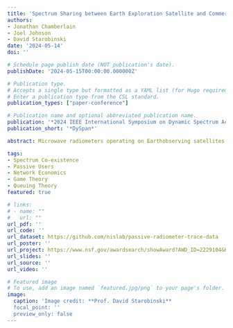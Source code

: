```yaml
---
title: 'Spectrum Sharing between Earth Exploration Satellite and Commercial Services: An Economic Feasibility Analysis'
authors:
- Jonathan Chamberlain
- Joel Johnson
- David Starobinski
date: '2024-05-14'
doi: ''

# Schedule page publish date (NOT publication's date).
publishDate: '2024-05-15T00:00:00.000000Z'

# Publication type.
# Accepts a single type but formatted as a YAML list (for Hugo requirements).
# Enter a publication type from the CSL standard.
publication_types: ["paper-conference"]

# Publication name and optional abbreviated publication name.
publication: '*2024 IEEE International Symposium on Dynamic Spectrum Access Networks*'
publication_short: '*DySpan*'

abstract: Microwave radiometers operating on Earthobserving satellites provide critical support for weather forecasting as well as oceanographic, atmospheric, and geophysical monitoring. Maintaining spectrum access is vital for continued support of these observations which are easily corrupted by any anthropogenic transmissions occurring within the time-frequency space utilized by the radiometers. Despite these requirements, spectrum sharing is also well motivated to accommodate the ongoing expansion of high band 5G systems, given the relative sparsity in time of radiometer spectrum access at a specific location. In this paper, we propose a joint queuing and game-theoretic model to evaluate the conditions under which commercial users have incentive to utilize shared spectrum in the face of preemptions by Earth Exploration Satellite Service (EESS) users. The model is justified using real traces of EESS Spectrum access, which are made publicly available to the research community. We assume commercial users are served by a provider charging a pay-as-you-go admission fee. We determine that in such a scenario, the resulting Nash Equilibrium is unique. However, increasing the fraction of commercial users opting to utilize available spectrum lowers the incentive for newly arriving users to follow suit, impacting provider profits from admission fees. Furthermore, we show that the socially optimal state is attained with the profit-maximizing fee. These results demonstrate the potential for temporal sharing between space-based Earth observing microwave radiometers and commercial users in a manner providing societal benefits.

tags:
- Spectrum Co-existence
- Passive Users
- Network Economics 
- Game Theory 
- Queuing Theory
featured: true

# links:
# - name: ""
#   url: ""
url_pdf: ''
url_code: ''
url_dataset: https://github.com/nislab/passive-radiometer-trace-data
url_poster: ''
url_project: https://www.nsf.gov/awardsearch/showAward?AWD_ID=2229104&HistoricalAwards=false
url_slides: ''
url_source: ''
url_video: ''

# Featured image
# To use, add an image named `featured.jpg/png` to your page's folder.
image:
  caption: 'Image credit: **Prof. David Starobinski**
  focal_point: ''
  preview_only: false
---
```

